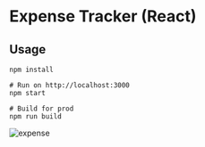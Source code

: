 # Expense Tracker (React)
## Usage
```
npm install

# Run on http://localhost:3000
npm start

# Build for prod
npm run build
```

![expense](https://github.com/ead8/Expense-Tracker/assets/124612983/e7d207f0-9630-4433-9678-cd09315cf19a)
